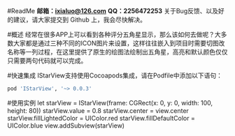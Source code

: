 #ReadMe
**邮箱：ixialuo@126.com**
**QQ：2256472253**
关于Bug反馈、以及好的建议，请大家提交到 Github 上，我会尽快解决。

#概述
经常在很多APP上可以看到各种评分五角星显示，那么该如何去做呢？大多数大家都是通过三种不同的ICON图片来设置，这样往往嵌入到项目时需要切图改名称等一列过程，在这里提供了原生的绘图法绘制出五角星，高亮和默认颜色仅仅只需要两句代码就可以完成。

#快速集成
IStarView支持使用Cocoapods集成，请在Podfile中添加以下语句：
```ruby
pod 'IStarView', '~> 0.0.3'
```
#使用实例
let starView = IStarView(frame: CGRect(x: 0, y: 0, width: 100, height: 80))
starView.value = 0.8
starView.center = view.center
starView.fillLightedColor = UIColor.red
starView.fillDefaultColor = UIColor.blue
view.addSubview(starView)

